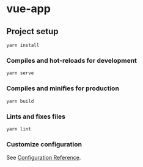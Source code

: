 # vue-app
<!--
## 已适配PC和手机端
https://my-vue-app2-8gzs786h8197d97f-1312070343.ap-shanghai.app.tcloudbase.com/
![qrcode_my-vue-app2-8gzs786h8197d97f-1312070343 ap-shanghai app tcloudbase com (1)](https://user-images.githubusercontent.com/110996333/187118997-0c6f5367-54c2-4f0c-8b1b-c6ed1919908a.png)
-->
## Project setup
```
yarn install
```

### Compiles and hot-reloads for development
```
yarn serve
```

### Compiles and minifies for production
```
yarn build
```

### Lints and fixes files
```
yarn lint
```

### Customize configuration
See [Configuration Reference](https://cli.vuejs.org/config/).
